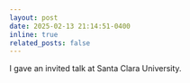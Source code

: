 ```yaml
---
layout: post
date: 2025-02-13 21:14:51-0400
inline: true
related_posts: false
---
```

I gave an invited talk at Santa Clara University.